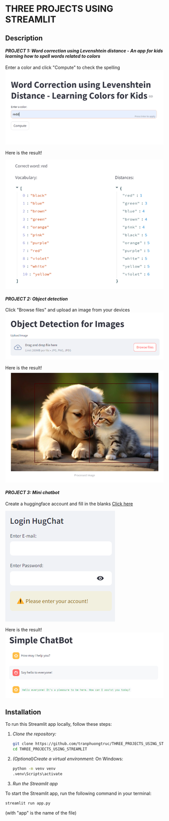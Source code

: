 # THREE PROJECTS USING STREAMLIT

## Description
#### *PROJECT 1: Word correction using Levenshtein distance - An app for kids learning how to spell words related to colors*
Enter a color and click "Compute" to check the spelling
![alt](/data/project1.png)

Here is the result!

![alt](/data/project1_result.png)

#### *PROJECT 2: Object detection*
Click "Browse files" and upload an image from your devices
![alt](/data/project2.png)

Here is the result!
![alt](/data/project2_result.png)

#### *PROJECT 3: Mini chatbot*
Create a huggingface account and fill in the blanks
[Click here](https://huggingface.co/)

![alt](/data/project3.png)

Here is the result!
![alt](/data/project3_result.png)

## Installation
To run this Streamlit app locally, follow these steps:

1. *Clone the repository:*
    ```sh
    git clone https://github.com/tranphuongtruc/THREE_PROJECTS_USING_STREAMLIT.git
    cd THREE_PROJECTS_USING_STREAMLIT
    ```

2. *(Optional)Create a virtual environment:*
On Windows:
    ```sh
    python -m venv venv
    .venv\Scripts\activate
    ```

3. *Run the Streamlit app*

To start the Streamlit app, run the following command in your terminal:
```sh
streamlit run app.py
```
(with "app" is the name of the file)
